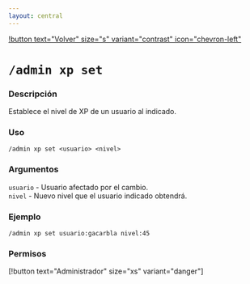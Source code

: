 ```yaml
---
layout: central
---
```

[!button text="Volver" size="s" variant="contrast" icon="chevron-left"](../administration.md)
# `/admin xp set`
### Descripción
Establece el nivel de XP de un usuario al indicado.

### Uso
```
/admin xp set <usuario> <nivel>
```

### Argumentos
`usuario` - Usuario afectado por el cambio.<br>
`nivel` - Nuevo nivel que el usuario indicado obtendrá.

### Ejemplo
```
/admin xp set usuario:gacarbla nivel:45
```

### Permisos
[!button text="Administrador" size="xs" variant="danger"]
